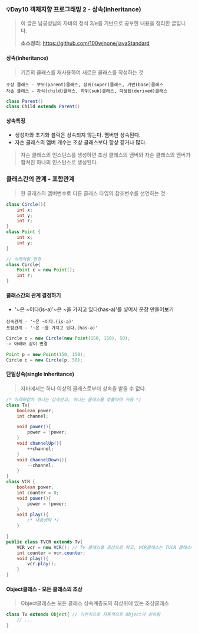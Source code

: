 ### 💡Day10 객체지향 프로그래밍 2 - 상속(inheritance)
> 이 글은 남궁성님의 자바의 정석 3/e를 기반으로 공부한 내용을 정리한 글입니다.
>
> **소스정리**: https://github.com/100winone/javaStandard

#### 상속(inheritance)
> 기존의 클래스를 재사용하여 새로운 클래스를 작성하는 것

```
조상 클래스 - 부모(parent)클래스, 상위(super)클래스, 기반(base)클래스
자손 클래스 - 자식(child)클래스, 하위(sub)클래스, 파생된(derived)클래스
```

```java
class Parent()
class Child extends Parent()
```

#### 상속특징
- 생성자와 초기화 블럭은 상속되지 않는다. 멤버만 상속된다.
- 자손 클래스의 멤버 개수는 조상 클래스보다 항상 같거나 많다.

> 자손 클래스의 인스턴스를 생성하면 조상 클래스의 멤버와 자손 클래스의 멤버가 합쳐진 하나의 인스턴스로 생성된다.

### 클래스간의 관계 - 포함관계
> 한 클래스의 멤버변수로 다른 클래스 타입의 참조변수를 선언하는 것

```java
class Circle(){
    int x;
    int y;
    int r;
}
class Point {
    int x;
    int y;
}

// 아래처럼 변경
class Circle{
    Point c = new Point(); 
    int r;
}
```

#### 클래스간의 관계 결정하기
- '~은 ~이다(is-a)'~은 ~을 가지고 있다(has-a)'를 넣어서 문장 만들어보기

```
상속관계 - '~은 ~이다.(is-a)'
포함관계 - '~은 ~을 가지고 있다.(has-a)'
```

```java
Circle c = new Circle(new Point(150, 150), 50);
-> 아래와 같이 변경

Point p = new Point(150, 150);
Circle c = new Circle(p, 50);
```

#### 단일상속(single inheritance)
> 자바에서는 하나 이상의 클래스로부터 상속을 받을 수 없다.

```java
/* 아래와같아 하나는 상속받고, 하나는 클래스를 호출하여 사용 */
class Tv{
    boolean power;
    int channel;

    void power(){
        power = !power;
    }
    void channelUp(){
        ++channel;
    }
    void channelDown(){
        --channel;
    }
}
class VCR {
    boolean power;
    int counter = 0;
    void power(){
        power = !power;
    }
    void play(){
        /* 내용생략 */
    }

}
public class TVCR extends Tv{
    VCR vcr = new VCR(); // Tv 클래스를 조상으로 하고, VCR클래스는 TVCR 클래스에 포함신키는 방식으로 사용
    int counter = vcr.counter;
    void play(){
        vcr.play();
    }
}

```

#### Object클래스 - 모든 클래스의 조상
> Object클래스는 모든 클래스 상속계층도의 최상위에 있는 조상클래스

```java
class Tv extends Object{ // 이런식으로 자동적으로 Object가 상속됨
    // ...
}
```